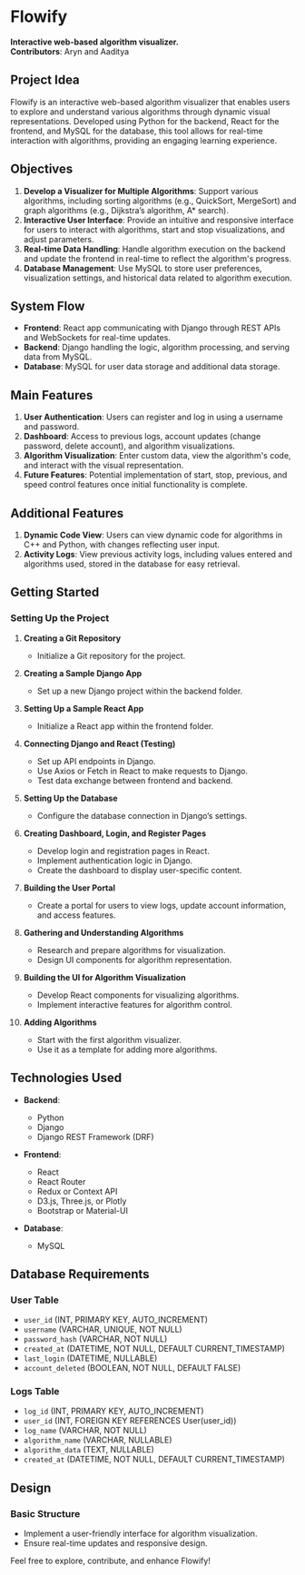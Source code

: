 # Flowify

**Interactive web-based algorithm visualizer.**  
**Contributors**: Aryn and Aaditya

## Project Idea

Flowify is an interactive web-based algorithm visualizer that enables users to explore and understand various algorithms through dynamic visual representations. Developed using Python for the backend, React for the frontend, and MySQL for the database, this tool allows for real-time interaction with algorithms, providing an engaging learning experience.

## Objectives

1. **Develop a Visualizer for Multiple Algorithms**: Support various algorithms, including sorting algorithms (e.g., QuickSort, MergeSort) and graph algorithms (e.g., Dijkstra’s algorithm, A* search).
2. **Interactive User Interface**: Provide an intuitive and responsive interface for users to interact with algorithms, start and stop visualizations, and adjust parameters.
3. **Real-time Data Handling**: Handle algorithm execution on the backend and update the frontend in real-time to reflect the algorithm's progress.
4. **Database Management**: Use MySQL to store user preferences, visualization settings, and historical data related to algorithm execution.

## System Flow

- **Frontend**: React app communicating with Django through REST APIs and WebSockets for real-time updates.
- **Backend**: Django handling the logic, algorithm processing, and serving data from MySQL.
- **Database**: MySQL for user data storage and additional data storage.

## Main Features

1. **User Authentication**: Users can register and log in using a username and password.
2. **Dashboard**: Access to previous logs, account updates (change password, delete account), and algorithm visualizations.
3. **Algorithm Visualization**: Enter custom data, view the algorithm's code, and interact with the visual representation.
4. **Future Features**: Potential implementation of start, stop, previous, and speed control features once initial functionality is complete.

## Additional Features

1. **Dynamic Code View**: Users can view dynamic code for algorithms in C++ and Python, with changes reflecting user input.
2. **Activity Logs**: View previous activity logs, including values entered and algorithms used, stored in the database for easy retrieval.

## Getting Started

### Setting Up the Project

1. **Creating a Git Repository**
   - Initialize a Git repository for the project.

2. **Creating a Sample Django App**
   - Set up a new Django project within the backend folder.

3. **Setting Up a Sample React App**
   - Initialize a React app within the frontend folder.

4. **Connecting Django and React (Testing)**
   - Set up API endpoints in Django.
   - Use Axios or Fetch in React to make requests to Django.
   - Test data exchange between frontend and backend.

5. **Setting Up the Database**
   - Configure the database connection in Django’s settings.

6. **Creating Dashboard, Login, and Register Pages**
   - Develop login and registration pages in React.
   - Implement authentication logic in Django.
   - Create the dashboard to display user-specific content.

7. **Building the User Portal**
   - Create a portal for users to view logs, update account information, and access features.

8. **Gathering and Understanding Algorithms**
   - Research and prepare algorithms for visualization.
   - Design UI components for algorithm representation.

9. **Building the UI for Algorithm Visualization**
   - Develop React components for visualizing algorithms.
   - Implement interactive features for algorithm control.

10. **Adding Algorithms**
    - Start with the first algorithm visualizer.
    - Use it as a template for adding more algorithms.

## Technologies Used

- **Backend**:
  - Python
  - Django
  - Django REST Framework (DRF)

- **Frontend**:
  - React
  - React Router
  - Redux or Context API
  - D3.js, Three.js, or Plotly
  - Bootstrap or Material-UI

- **Database**:
  - MySQL

## Database Requirements

### User Table
- `user_id` (INT, PRIMARY KEY, AUTO_INCREMENT)
- `username` (VARCHAR, UNIQUE, NOT NULL)
- `password_hash` (VARCHAR, NOT NULL)
- `created_at` (DATETIME, NOT NULL, DEFAULT CURRENT_TIMESTAMP)
- `last_login` (DATETIME, NULLABLE)
- `account_deleted` (BOOLEAN, NOT NULL, DEFAULT FALSE)

### Logs Table
- `log_id` (INT, PRIMARY KEY, AUTO_INCREMENT)
- `user_id` (INT, FOREIGN KEY REFERENCES User(user_id))
- `log_name` (VARCHAR, NOT NULL)
- `algorithm_name` (VARCHAR, NULLABLE)
- `algorithm_data` (TEXT, NULLABLE)
- `created_at` (DATETIME, NOT NULL, DEFAULT CURRENT_TIMESTAMP)

## Design

### Basic Structure
- Implement a user-friendly interface for algorithm visualization.
- Ensure real-time updates and responsive design.

Feel free to explore, contribute, and enhance Flowify!
